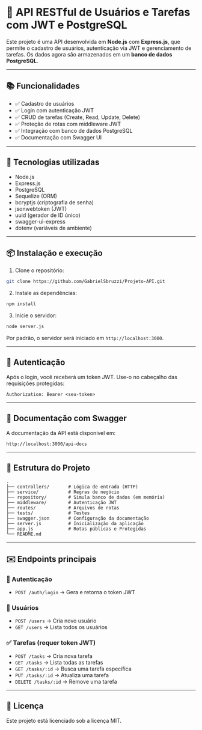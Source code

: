 # 🚀 API RESTful de Usuários e Tarefas com JWT e PostgreSQL

Este projeto é uma API desenvolvida em **Node.js** com **Express.js**, que permite o cadastro de usuários, autenticação via JWT e gerenciamento de tarefas. Os dados agora são armazenados em um **banco de dados PostgreSQL**.

---

## 📚 Funcionalidades

- ✅ Cadastro de usuários
- ✅ Login com autenticação JWT
- ✅ CRUD de tarefas (Create, Read, Update, Delete)
- ✅ Proteção de rotas com middleware JWT
- ✅ Integração com banco de dados PostgreSQL
- ✅ Documentação com Swagger UI

---

## 🧪 Tecnologias utilizadas

- Node.js
- Express.js
- PostgreSQL
- Sequelize (ORM)
- bcryptjs (criptografia de senha)
- jsonwebtoken (JWT)
- uuid (gerador de ID único)
- swagger-ui-express
- dotenv (variáveis de ambiente)

---

## 📦 Instalação e execução

1. Clone o repositório:

```bash
git clone https://github.com/GabrielSbruzzi/Projeto-API.git
````

2. Instale as dependências:

```bash
npm install
```

3. Inicie o servidor:

```bash
node server.js
```

Por padrão, o servidor será iniciado em `http://localhost:3000`.

---

## 🔐 Autenticação

Após o login, você receberá um token JWT. Use-o no cabeçalho das requisições protegidas:

```
Authorization: Bearer <seu-token>
```

---

## 📘 Documentação com Swagger

A documentação da API está disponível em:

```
http://localhost:3000/api-docs
```

---

## 📂 Estrutura do Projeto

```
.
├── controllers/       # Lógica de entrada (HTTP)
├── service/           # Regras de negócio
├── repository/        # Simula banco de dados (em memória)
├── middleware/        # Autenticação JWT
├── routes/            # Arquivos de rotas
├── tests/             # Testes
├── swagger.json       # Configuração da documentação
├── server.js          # Inicialização da aplicação
├── app.js             # Rotas públicas e Protegidas
└── README.md
```

---

## ✉️ Endpoints principais

### 🔐 Autenticação

* `POST /auth/login` → Gera e retorna o token JWT

### 👤 Usuários

* `POST /users` → Cria novo usuário
* `GET /users` → Lista todos os usuários

### ✅ Tarefas (requer token JWT)

* `POST /tasks` → Cria nova tarefa
* `GET /tasks` → Lista todas as tarefas
* `GET /tasks/:id` → Busca uma tarefa específica
* `PUT /tasks/:id` → Atualiza uma tarefa
* `DELETE /tasks/:id` → Remove uma tarefa

---

## 📝 Licença

Este projeto está licenciado sob a licença MIT.
